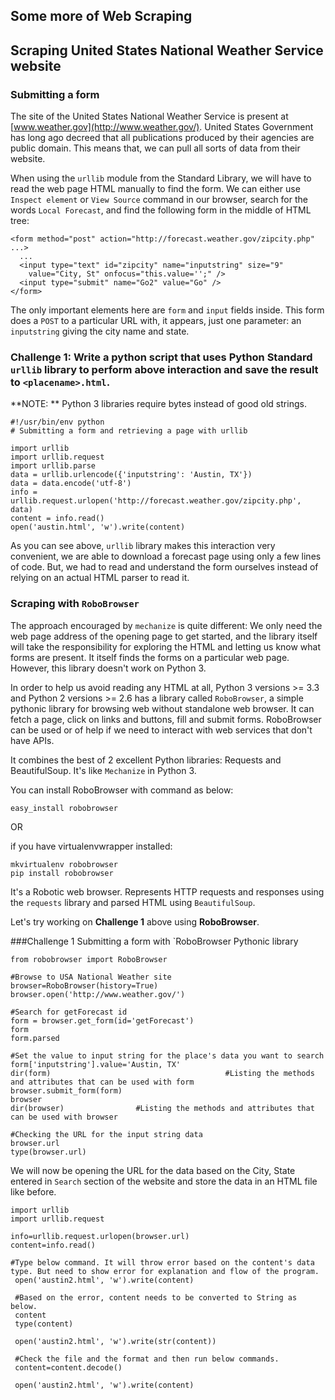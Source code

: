 ## Some more of Web Scraping

## Scraping United States National Weather Service website

### Submitting a form

The site of the United States National Weather Service is present at [www.weather.gov](http://www.weather.gov/).
United States Government has long ago decreed that all publications produced by their agencies are public domain. This means that, we can pull all sorts of data from their website. 

When using the `urllib` module from the Standard Library, we will have to read the web page HTML manually to find the form.  We can either use `Inspect element` or `View Source` command in our browser, search for 
the words `Local Forecast`, and find the following form in the middle of HTML tree:

~~~{.python}
<form method="post" action="http://forecast.weather.gov/zipcity.php" ...>
  ...
  <input type="text" id="zipcity" name="inputstring" size="9"
    value="City, St" onfocus="this.value='';" />
  <input type="submit" name="Go2" value="Go" />
</form>
~~~

The only important elements here are `form` and `input` fields inside. 
This form does a `POST` to a particular URL with, it appears, just one parameter: an  `inputstring` giving the city name and state. 

### Challenge 1: Write a python script that uses Python Standard `urllib` library to perform above interaction  and save the result to `<placename>.html`.

**NOTE: ** Python 3 libraries require bytes instead of good old strings.

~~~{.python}
#!/usr/bin/env python
# Submitting a form and retrieving a page with urllib

import urllib
import urllib.request
import urllib.parse
data = urllib.urlencode({'inputstring': 'Austin, TX'})
data = data.encode('utf-8') 
info = urllib.request.urlopen('http://forecast.weather.gov/zipcity.php', data)
content = info.read()
open('austin.html', 'w').write(content)
~~~

As you can see above, `urllib` library makes this interaction very convenient, we are able to download a forecast page using only a few lines of code. But, we had to read and understand the form ourselves instead of relying on an 
actual HTML parser to read it. 

### Scraping with `RoboBrowser`

The approach encouraged by `mechanize` is quite different: We only need the web page address of the opening page to get started, and the library itself will take the responsibility for exploring the HTML and letting us know what forms are present. It itself finds the forms on a particular web page. However, this library doesn't work on Python 3. 

In order to help us avoid reading any HTML at all, Python 3 versions >= 3.3 and Python 2 versions >= 2.6 has a library called `RoboBrowser`, a simple pythonic library for browsing web without standalone web browser. It can fetch a page, click on links and buttons, fill and submit forms. RoboBrowser can be used or of help if we need to interact with web services that don't have APIs. 

It combines the best of 2 excellent Python libraries: Requests and BeautifulSoup. It's like `Mechanize` in Python 3.

You can install RoboBrowser with command as below:

~~~{.python}
easy_install robobrowser
~~~

OR

if you have virtualenvwrapper installed:

~~~{.python}
mkvirtualenv robobrowser
pip install robobrowser
~~~

It's a Robotic web browser. Represents HTTP requests and responses using the `requests` library and parsed HTML using `BeautifulSoup`. 

Let's try working on **Challenge 1** above using **RoboBrowser**.

###Challenge 1 Submitting a form with `RoboBrowser Pythonic library

~~~{.python}
from robobrowser import RoboBrowser

#Browse to USA National Weather site
browser=RoboBrowser(history=True)
browser.open('http://www.weather.gov/')

#Search for getForecast id
form = browser.get_form(id='getForecast')
form 
form.parsed

#Set the value to input string for the place's data you want to search
form['inputstring'].value='Austin, TX'
dir(form)                                       #Listing the methods and attributes that can be used with form
browser.submit_form(form)
browser
dir(browser)   				#Listing the methods and attributes that can be used with browser

#Checking the URL for the input string data
browser.url
type(browser.url)
~~~

We will now be opening the URL for the data based on the City, State entered in `Search` section of the website and store the data in an HTML file like before.

~~~{.python}
import urllib
import urllib.request

info=urllib.request.urlopen(browser.url)
content=info.read()

#Type below command. It will throw error based on the content's data type. But need to show error for explanation and flow of the program.
 open('austin2.html', 'w').write(content)
 
 #Based on the error, content needs to be converted to String as below. 
 content
 type(content)
 
 open('austin2.html', 'w').write(str(content))
 
 #Check the file and the format and then run below commands.
 content=content.decode()
 
 open('austin2.html', 'w').write(content)
~~~ 



